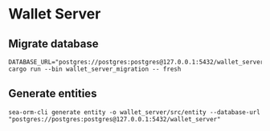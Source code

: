 # Wallet Server

## Migrate database
```
DATABASE_URL="postgres://postgres:postgres@127.0.0.1:5432/wallet_server" cargo run --bin wallet_server_migration -- fresh
```

## Generate entities
```
sea-orm-cli generate entity -o wallet_server/src/entity --database-url "postgres://postgres:postgres@127.0.0.1:5432/wallet_server"
```

